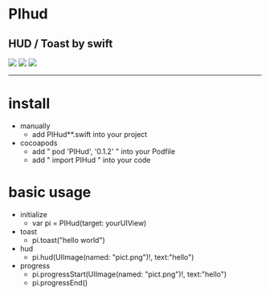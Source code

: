 # PIhud
## HUD / Toast by swift

![](https://cocoapod-badges.herokuapp.com/l/PIHud/badge.png)
![](https://cocoapod-badges.herokuapp.com/v/PIHud/badge.png)
![](https://cocoapod-badges.herokuapp.com/p/PIHud/badge.png)

---

# install

- manually
  - add PIHud**.swift into your project
- cocoapods
  - add " pod 'PIHud', '0.1.2' " into your Podfile
  - add " import PIHud " into your code

# basic usage

- initialize
  - var pi = PIHud(target: yourUIView)
- toast
  - pi.toast("hello world")
- hud
  - pi.hud(UIImage(named: "pict.png")!, text:"hello")
- progress
  - pi.progressStart(UIImage(named: "pict.png")!, text:"hello")
  - pi.progressEnd()
